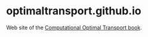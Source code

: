 # optimaltransport.github.io
Web site of the [Computational Optimal Transport book](https://optimaltransport.github.io).
